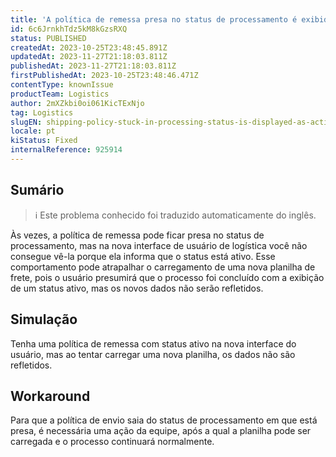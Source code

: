```yaml
---
title: 'A política de remessa presa no status de processamento é exibida como ativa na nova UI de logística'
id: 6c6JrnkhTdz5kM8kGzsRXQ
status: PUBLISHED
createdAt: 2023-10-25T23:48:45.891Z
updatedAt: 2023-11-27T21:18:03.811Z
publishedAt: 2023-11-27T21:18:03.811Z
firstPublishedAt: 2023-10-25T23:48:46.471Z
contentType: knownIssue
productTeam: Logistics
author: 2mXZkbi0oi061KicTExNjo
tag: Logistics
slugEN: shipping-policy-stuck-in-processing-status-is-displayed-as-active-in-the-new-logistics-ui
locale: pt
kiStatus: Fixed
internalReference: 925914
---
```


## Sumário

>ℹ️ Este problema conhecido foi traduzido automaticamente do inglês.


Às vezes, a política de remessa pode ficar presa no status de processamento, mas na nova interface de usuário de logística você não consegue vê-la porque ela informa que o status está ativo.
Esse comportamento pode atrapalhar o carregamento de uma nova planilha de frete, pois o usuário presumirá que o processo foi concluído com a exibição de um status ativo, mas os novos dados não serão refletidos.


## Simulação


Tenha uma política de remessa com status ativo na nova interface do usuário, mas ao tentar carregar uma nova planilha, os dados não são refletidos.




## Workaround


Para que a política de envio saia do status de processamento em que está presa, é necessária uma ação da equipe, após a qual a planilha pode ser carregada e o processo continuará normalmente.





